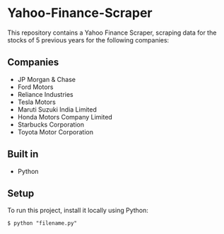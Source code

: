 # Yahoo-Finance-Scraper
This repository contains a Yahoo Finance Scraper, scraping data for the stocks of 5 previous years for the following companies:

## Companies
* JP Morgan & Chase
* Ford Motors
* Reliance Industries
* Tesla Motors
* Maruti Suzuki India Limited
* Honda Motors Company Limited
* Starbucks Corporation
* Toyota Motor Corporation

## Built in
* Python

## Setup
To run this project, install it locally using Python:
```
$ python "filename.py"
```

